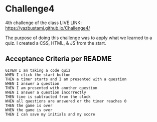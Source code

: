 # Challenge4
4th challenge of the class
LIVE LINK: https://yazbustami.github.io/Challenge4/


The purpose of doing this challenge was to apply what we learned to a quiz. 
I created a CSS, HTML, & JS from the start.


## Acceptance Criteria per README

```
GIVEN I am taking a code quiz
WHEN I click the start button
THEN a timer starts and I am presented with a question
WHEN I answer a question
THEN I am presented with another question
WHEN I answer a question incorrectly
THEN time is subtracted from the clock
WHEN all questions are answered or the timer reaches 0
THEN the game is over
WHEN the game is over
THEN I can save my initials and my score
``` 